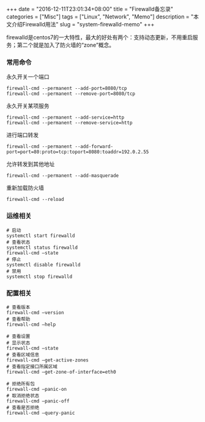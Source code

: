 +++
date = "2016-12-11T23:01:34+08:00"
title = "Firewalld备忘录"
categories = ["Misc"]
tags = ["Linux", "Network", "Memo"]
description = "本文介绍Firewalld用法"
slug = "system-firewalld-memo"
+++

firewalld是centos7的一大特性，最大的好处有两个：支持动态更新，不用重启服务；第二个就是加入了防火墙的“zone”概念。

### 常用命令

永久开关一个端口

```console
firewall-cmd --permanent --add-port=8080/tcp
firewall-cmd --permanent --remove-port=8080/tcp
```

永久开关某项服务

```console
firewall-cmd --permanent --add-service=http
firewall-cmd --permanent --remove-service=http
```

进行端口转发

```console
firewall-cmd --permanent --add-forward-port=port=80:proto=tcp:toport=8080:toaddr=192.0.2.55
```

允许转发到其他地址

```console
firewall-cmd --permanent --add-masquerade
```

重新加载防火墙

```console
firewall-cmd --reload
```

### 运维相关

```console
# 启动
systemctl start firewalld
# 查看状态
systemctl status firewalld
firewall-cmd –state
# 停止
systemctl disable firewalld
# 禁用
systemctl stop firewalld
```

### 配置相关

```console
# 查看版本
firewall-cmd –version
# 查看帮助
firewall-cmd –help

# 查看设置
# 显示状态
firewall-cmd –state
# 查看区域信息
firewall-cmd –get-active-zones
# 查看指定接口所属区域
firewall-cmd –get-zone-of-interface=eth0

# 拒绝所有包
firewall-cmd –panic-on
# 取消拒绝状态
firewall-cmd –panic-off
# 查看是否拒绝
firewall-cmd –query-panic
```
